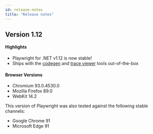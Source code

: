 ```yaml
---
id: release-notes
title: "Release notes"
---
```


<!-- TOC -->

## Version 1.12

#### Highlights

- Playwright for .NET v1.12 is now stable!
- Ships with the [codegen](./cli.md#generate-code) and [trace viewer](./trace-viewer.md) tools out-of-the-box

#### Browser Versions

- Chromium 93.0.4530.0
- Mozilla Firefox 89.0
- WebKit 14.2

This version of Playwright was also tested against the following stable channels:

- Google Chrome 91
- Microsoft Edge 91


